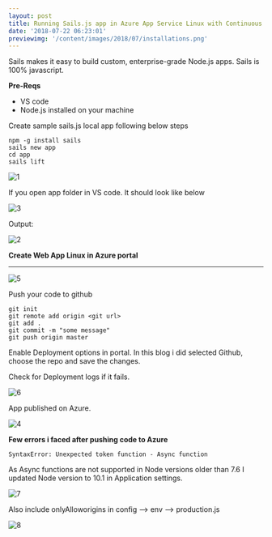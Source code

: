 ```yaml
---
layout: post
title: Running Sails.js app in Azure App Service Linux with Continuous Deployment
date: '2018-07-22 06:23:01'
previewimg: '/content/images/2018/07/installations.png'
---
```


Sails makes it easy to build custom, enterprise-grade Node.js apps. Sails is 100% javascript.

**Pre-Reqs**
- VS code
- Node.js installed on your machine

Create sample sails.js local app following below steps
```
npm -g install sails
sails new app
cd app
sails lift
```
![1](/content/images/2018/07/1.PNG)

If you open app folder in VS code. It should look like below

![3](/content/images/2018/07/3.PNG)

Output:

![2](/content/images/2018/07/2.PNG)

**Create Web App Linux in Azure portal**
****
 ![5](/content/images/2018/07/5.PNG)
 
 Push your code to github
 ```
 git init
 git remote add origin <git url>
 git add .
 git commit -m "some message"
 git push origin master
 ```
Enable Deployment options in portal. In this blog i did selected Github, choose the repo and save the changes.
 
 Check for Deployment logs if it fails.
 
 ![6](/content/images/2018/07/6.PNG)
 
 App published on Azure.
 
 ![4](/content/images/2018/07/4.PNG)
 
 **Few errors i faced after pushing code to Azure**
 ```
 SyntaxError: Unexpected token function - Async function
 ```
 As Async functions are not supported in Node versions older than 7.6
 I updated Node version to 10.1 in Application settings.
 
 ![7](/content/images/2018/07/7.PNG)
 
 Also include onlyAlloworigins in  config --> env --> production.js 
 
 ![8](/content/images/2018/07/8.PNG)
